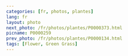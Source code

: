 ```yaml
---
categories: [fr, photos, plantes]
lang: fr
layout: photo
next_photo: /fr/photos/plantes/P0000373.html
picname: P0000259
prev_photo: /fr/photos/plantes/P0000134.html
tags: [Flower, Green Grass]
---
```

